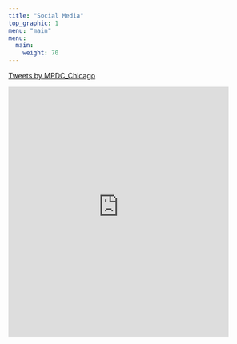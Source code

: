```yaml
---
title: "Social Media"
top_graphic: 1
menu: "main"
menu:
  main:
    weight: 70
--- 
```


<a class="twitter-timeline" href="https://twitter.com/MPDC_Chicago?ref_src=twsrc%5Etfw">Tweets by MPDC_Chicago</a> <script async src="https://platform.twitter.com/widgets.js" charset="utf-8"></script>

<iframe src="https://www.facebook.com/plugins/page.php?href=https%3A%2F%2Fwww.facebook.com%2FMcKParkDC%2F&tabs=timeline&width=440&height=500&small_header=false&adapt_container_width=true&hide_cover=false&show_facepile=false&appId=758860070988571" width="440" height="500" style="border:none;overflow:hidden" scrolling="no" frameborder="0" allowTransparency="true"></iframe>